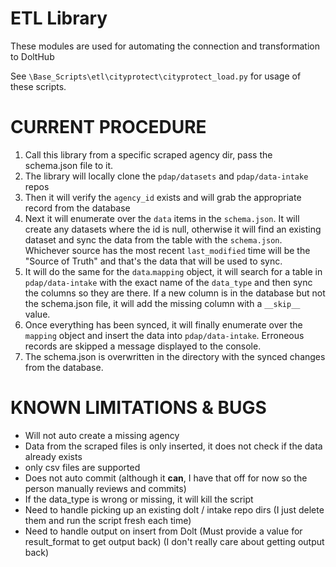 ETL Library
===

These modules are used for automating the connection and transformation to DoltHub

See `\Base_Scripts\etl\cityprotect\cityprotect_load.py` for usage of these scripts. 

CURRENT PROCEDURE
====
1. Call this library from a specific scraped agency dir, pass the schema.json file to it.
1. The library will locally clone the `pdap/datasets` and `pdap/data-intake` repos
1. Then it will verify the `agency_id` exists and will grab the appropriate record from the database
1. Next it will enumerate over the `data` items in the `schema.json`. It will create any datasets where the id is null, otherwise it will find an existing dataset and sync the data from the table with the `schema.json`. Whichever source has the most recent `last_modified` time will be the "Source of Truth" and that's the data that will be used to sync.
1. It will do the same for the `data`.`mapping` object, it will search for a table in `pdap/data-intake` with the exact name of the `data_type` and then sync the columns so they are there. If a new column is in the database but not the schema.json file, it will add the missing column with a `__skip__` value. 
1. Once everything has been synced, it will finally enumerate over the `mapping` object and insert the data into `pdap/data-intake`. Erroneous records are skipped a message displayed to the console.
1. The schema.json is overwritten in the directory with the synced changes from the database.


KNOWN LIMITATIONS & BUGS
====
* Will not auto create a missing agency
* Data from the scraped files is only inserted, it does not check if the data already exists
* only csv files are supported
* Does not auto commit (although it **can**, I have that off for now so the person manually reviews and commits)
* If the data_type is wrong or missing, it will kill the script
* Need to handle picking up an existing dolt / intake repo dirs (I just delete them and run the script fresh each time)
* Need to handle output on insert from Dolt (Must provide a value for result_format to get output back) (I don't really care about getting output back)